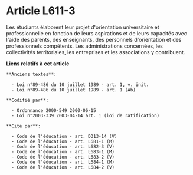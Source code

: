 # Article L611-3

Les étudiants élaborent leur projet d'orientation universitaire et professionnelle en fonction de leurs aspirations et de
leurs capacités avec l'aide des parents, des enseignants, des personnels d'orientation et des professionnels compétents. Les
administrations concernées, les collectivités territoriales, les entreprises et les associations y contribuent.

**Liens relatifs à cet article**

	**Anciens textes**:

	  - Loi n°89-486 du 10 juillet 1989 - art. 1, v. init.
	  - Loi n°89-486 du 10 juillet 1989 - art. 1 (Ab)

	**Codifié par**:

	  - Ordonnance 2000-549 2000-06-15
	  - Loi n°2003-339 2003-04-14 art. 1 (loi de ratification)

	**Cité par**:

	  - Code de l'éducation - art. D313-14 (V)
	  - Code de l'éducation - art. L681-1 (M)
	  - Code de l'éducation - art. L682-3 (V)
	  - Code de l'éducation - art. L683-1 (M)
	  - Code de l'éducation - art. L683-2 (V)
	  - Code de l'éducation - art. L684-1 (M)
	  - Code de l'éducation - art. L684-2 (V)
